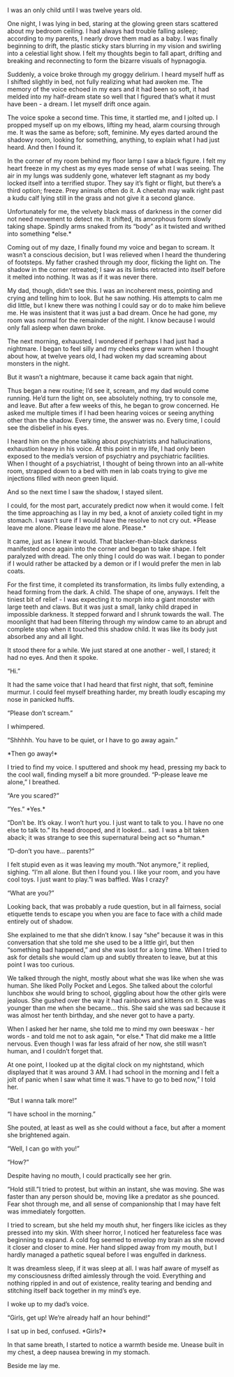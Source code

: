 I was an only child until I was twelve years old.

One night, I was lying in bed, staring at the glowing green stars scattered about my bedroom ceiling. I had always had trouble falling asleep; according to my parents, I nearly drove them mad as a baby. I was finally beginning to drift, the plastic sticky stars blurring in my vision and swirling into a celestial light show. I felt my thoughts begin to fall apart, drifting and breaking and reconnecting to form the bizarre visuals of hypnagogia.

Suddenly, a voice broke through my groggy delirium. I heard myself huff as I shifted slightly in bed, not fully realizing what had awoken me. The memory of the voice echoed in my ears and it had been so soft, it had melded into my half-dream state so well that I figured that’s what it must have been - a dream. I let myself drift once again.

The voice spoke a second time. This time, it startled me, and I jolted up. I propped myself up on my elbows, lifting my head, alarm coursing through me. It was the same as before; soft, feminine. My eyes darted around the shadowy room, looking for something, anything, to explain what I had just heard. And then I found it.

In the corner of my room behind my floor lamp I saw a black figure. I felt my heart freeze in my chest as my eyes made sense of what I was seeing. The air in my lungs was suddenly gone, whatever left stagnant as my body locked itself into a terrified stupor. They say it’s fight or flight, but there’s a third option; freeze. Prey animals often do it. A cheetah may walk right past a kudu calf lying still in the grass and not give it a second glance.

Unfortunately for me, the velvety black mass of darkness in the corner did not need movement to detect me. It shifted, its amorphous form slowly taking shape. Spindly arms snaked from its “body” as it twisted and writhed into something \*else.\*

Coming out of my daze, I finally found my voice and began to scream. It wasn’t a conscious decision, but I was relieved when I heard the thundering of footsteps. My father crashed through my door, flicking the light on. The shadow in the corner retreated; I saw as its limbs retracted into itself before it melted into nothing. It was as if it was never there.

My dad, though, didn’t see this. I was an incoherent mess, pointing and crying and telling him to look. But he saw nothing. His attempts to calm me did little, but I knew there was nothing I could say or do to make him believe me. He was insistent that it was just a bad dream. Once he had gone, my room was normal for the remainder of the night. I know because I would only fall asleep when dawn broke.

The next morning, exhausted, I wondered if perhaps I had just had a nightmare. I began to feel silly and my cheeks grew warm when I thought about how, at twelve years old, I had woken my dad screaming about monsters in the night.

But it wasn’t a nightmare, because it came back again that night.

Thus began a new routine; I’d see it, scream, and my dad would come running. He’d turn the light on, see absolutely nothing, try to console me, and leave. But after a few weeks of this, he began to grow concerned. He asked me multiple times if I had been hearing voices or seeing anything other than the shadow. Every time, the answer was no. Every time, I could see the disbelief in his eyes.

I heard him on the phone talking about psychiatrists and hallucinations, exhaustion heavy in his voice. At this point in my life, I had only been exposed to the media’s version of psychiatry and psychiatric facilities. When I thought of a psychiatrist, I thought of being thrown into an all-white room, strapped down to a bed with men in lab coats trying to give me injections filled with neon green liquid.

And so the next time I saw the shadow, I stayed silent.

I could, for the most part, accurately predict now when it would come. I felt the time approaching as I lay in my bed, a knot of anxiety coiled tight in my stomach. I wasn’t sure if I would have the resolve to not cry out. \*Please leave me alone. Please leave me alone. Please.\*

It came, just as I knew it would. That blacker-than-black darkness manifested once again into the corner and began to take shape. I felt paralyzed with dread. The only thing I could do was wait. I began to ponder if I would rather be attacked by a demon or if I would prefer the men in lab coats.

For the first time, it completed its transformation, its limbs fully extending, a head forming from the dark. A child. The shape of one, anyways. I felt the tiniest bit of relief - I was expecting it to morph into a giant monster with large teeth and claws. But it was just a small, lanky child draped in impossible darkness. It stepped forward and I shrunk towards the wall. The moonlight that had been filtering through my window came to an abrupt and complete stop when it touched this shadow child. It was like its body just absorbed any and all light.

It stood there for a while. We just stared at one another - well, I stared; it had no eyes. And then it spoke.

“Hi.”

It had the same voice that I had heard that first night, that soft, feminine murmur. I could feel myself breathing harder, my breath loudly escaping my nose in panicked huffs.

“Please don’t scream.”

I whimpered.

“Shhhhh. You have to be quiet, or I have to go away again.”

\*Then go away!\*

I tried to find my voice. I sputtered and shook my head, pressing my back to the cool wall, finding myself a bit more grounded. “P-please leave me alone,” I breathed.

“Are you scared?”

“Yes.” \*Yes.\*

“Don’t be. It’s okay. I won’t hurt you. I just want to talk to you. I have no one else to talk to.” Its head drooped, and it looked… sad. I was a bit taken aback; it was strange to see this supernatural being act so \*human.\*

“D-don’t you have… parents?”

I felt stupid even as it was leaving my mouth.“Not anymore,” it replied, sighing. “I’m all alone. But then I found you. I like your room, and you have cool toys. I just want to play.”I was baffled. Was I crazy?

“What are you?”

Looking back, that was probably a rude question, but in all fairness, social etiquette tends to escape you when you are face to face with a child made entirely out of shadow.

She explained to me that she didn’t know. I say “she” because it was in this conversation that she told me she used to be a little girl, but then “something bad happened,” and she was lost for a long time. When I tried to ask for details she would clam up and subtly threaten to leave, but at this point I was too curious.

We talked through the night, mostly about what she was like when she was human. She liked Polly Pocket and Legos. She talked about the colorful lunchbox she would bring to school, giggling about how the other girls were jealous. She gushed over the way it had rainbows and kittens on it. She was younger than me when she became… this. She said she was sad because it was almost her tenth birthday, and she never got to have a party.

When I asked her her name, she told me to mind my own beeswax - her words - and told me not to ask again, \*or else.\* That did make me a little nervous. Even though I was far less afraid of her now, she still wasn’t human, and I couldn’t forget that.

At one point, I looked up at the digital clock on my nightstand, which displayed that it was around 3 AM. I had school in the morning and I felt a jolt of panic when I saw what time it was.“I have to go to bed now,” I told her.

“But I wanna talk more!”

“I have school in the morning.”

She pouted, at least as well as she could without a face, but after a moment she brightened again.

“Well, I can go with you!”

“How?”

Despite having no mouth, I could practically see her grin.

“Hold still.”I tried to protest, but within an instant, she was moving. She was faster than any person should be, moving like a predator as she pounced. Fear shot through me, and all sense of companionship that I may have felt was immediately forgotten.

I tried to scream, but she held my mouth shut, her fingers like icicles as they pressed into my skin. With sheer horror, I noticed her featureless face was beginning to expand. A cold fog seemed to envelop my brain as she moved it closer and closer to mine. Her hand slipped away from my mouth, but I hardly managed a pathetic squeal before I was engulfed in darkness.

It was dreamless sleep, if it was sleep at all. I was half aware of myself as my consciousness drifted aimlessly through the void. Everything and nothing rippled in and out of existence, reality tearing and bending and stitching itself back together in my mind’s eye.

I woke up to my dad’s voice.

“Girls, get up! We’re already half an hour behind!”

I sat up in bed, confused. \*Girls?\*

In that same breath, I started to notice a warmth beside me. Unease built in my chest, a deep nausea brewing in my stomach.

Beside me lay me.